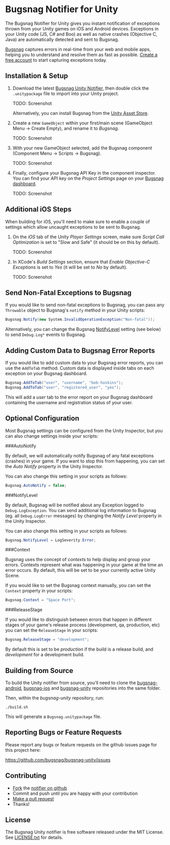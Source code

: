 Bugsnag Notifier for Unity
============================

The Bugsnag Notifier for Unity gives you instant notification of exceptions
thrown from your Unity games on iOS and Android devices. Exceptions in your 
Unity code (JS, C# and Boo) as well as native crashes (Objective C, Java) are
automatically detected and sent to Bugsnag.

[Bugsnag](http://bugsnag.com) captures errors in real-time from your web 
and mobile apps, helping you to understand and resolve them as fast as possible.
[Create a free account](http://bugsnag.com) to start capturing exceptions today.


Installation & Setup
--------------------

1.  Download the latest [Bugsnag Unity Notifier](https://github.com/bugsnag/bugsnag-unity/raw/master/Bugsnag.unitypackage),
    then double click the `.unitypackage` file to import into your 
    Unity project.
    
    TODO: Screenshot
    
    Alternatively, you can install Bugsnag from the
    [Unity Asset Store](TODO).

2.  Create a new `GameObject` within your first/main scene
    (GameObject Menu -> Create Empty), and rename it to *Bugsnag*.
    
    TODO: Screenshot

3.  With your new GameObject selected, add the Bugsnag component 
    (Component Menu -> Scripts -> Bugsnag). 
    
    TODO: Screenshot

4.  Finally, configure your Bugsnag API Key in the component inspector.
    You can find your API key on the *Project Settings* page on your 
    [Bugsnag dashboard](https://bugsnag.com).
    
    TODO: Screenshot


Additional iOS Steps
--------------------

When building for iOS, you'll need to make sure to enable a couple of settings
which allow uncaught exceptions to be sent to Bugsnag.

1.  On the *iOS* tab of the Unity *Player Settings* screen, make sure 
    *Script Call Optimization* is set to "Slow and Safe" (it should be 
    on this by default).
    
    TODO: Screenshot

2.  In XCode's *Build Settings* section, ensure that *Enable Objective-C Exceptions*
    is set to *Yes* (it will be set to *No* by default).
    
    TODO: Screenshot


Send Non-Fatal Exceptions to Bugsnag
------------------------------------

If you would like to send non-fatal exceptions to Bugsnag, you can pass any
`Throwable` object to Bugsnag's `notify` method in your Unity scripts:

```csharp
Bugsnag.Notify(new System.InvalidOperationException("Non-fatal"));
```

Alternatively, you can change the Bugsnag [NotifyLevel](#notifylevel) setting
(see below) to send `Debug.Log*` events to Bugsnag.


Adding Custom Data to Bugsnag Error Reports
-------------------------------------------

If you would like to add custom data to your Bugsnag error reports, you can
use the `AddToTab` method. Custom data is displayed inside tabs on each 
exception on your Bugsnag dashboard.

```csharp
Bugsnag.AddToTab("user", "username", "bob-hoskins");
Bugsnag.AddToTab("user", "registered_user", "yes");
```

This will add a *user* tab to the error report on your Bugsnag dashboard
containing the username and registration status of your user.


Optional Configuration
----------------------

Most Bugsnag settings can be configured from the Unity Inspector, but you can
also change settings inside your scripts:

###AutoNotify

By default, we will automatically notify Bugsnag of any fatal exceptions
(crashes) in your game. If you want to stop this from happening, you can set
the *Auto Notify* property in the Unity Inspector.

You can also change this setting in your scripts as follows:
    
```csharp
Bugsnag.AutoNotify = false;
```

###NotifyLevel

By default, Bugsnag will be notified about any Exception logged to 
`Debug.LogException`. You can send additional log information to Bugsnag 
(eg. all `Debug.LogError` messages) by changing the *Notify Level* property
in the Unity Inspector.

You can also change this setting in your scripts as follows:

```csharp
Bugsnag.NotifyLevel = LogSeverity.Error;
```

###Context

Bugsnag uses the concept of *contexts* to help display and group your
errors. Contexts represent what was happening in your game at the
time an error occurs. By default, this will be set to be your currently
active Unity Scene.

If you would like to set the Bugsnag context manually, you can set the 
`Context` property in your scripts:

```csharp
Bugsnag.Context = "Space Port";
```

###ReleaseStage

If you would like to distinguish between errors that happen in different
stages of your game's release process (development, qa, production, etc)
you can set the `ReleaseStage` in your scripts:

```csharp
Bugsnag.ReleaseStage = "development";
```
    
By default this is set to be *production* if the build is a release build, 
and *development* for a development build.


Building from Source
--------------------

To build the Unity notifier from source, you'll need to clone the 
[bugsnag-android](https://github.com/bugsnag/bugsnag-android), 
[bugsnag-ios](https://github.com/bugsnag/bugsnag-ios) and 
[bugsnag-unity](https://github.com/bugsnag/bugsnag-unity) repositories into
the same folder.

Then, within the *bugsnag-unity* repository, run:

    ./build.sh
    
This will generate a `Bugsnag.unitypackage` file.


Reporting Bugs or Feature Requests
----------------------------------

Please report any bugs or feature requests on the github issues page for this
project here:

<https://github.com/bugsnag/bugsnag-unity/issues>


Contributing
------------

-   [Fork](https://help.github.com/articles/fork-a-repo) the [notifier on github](https://github.com/bugsnag/bugsnag-unity)
-   Commit and push until you are happy with your contribution
-   [Make a pull request](https://help.github.com/articles/using-pull-requests)
-   Thanks!


License
-------

The Bugsnag Unity notifier is free software released under the MIT License. 
See [LICENSE.txt](https://github.com/bugsnag/bugsnag-unity/blob/master/LICENSE.txt) for details.